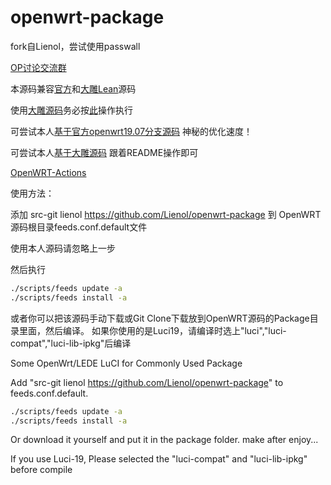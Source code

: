 # openwrt-package
fork自Lienol，尝试使用passwall

[OP讨论交流群](https://t.me/opdiscuss)

本源码兼容[官方](https://github.com/openwrt/openwrt)和[大雕Lean](https://github.com/coolsnowwolf/lede)源码

使用[大雕源码](https://github.com/coolsnowwolf/lede)务必按[此](https://github.com/Lienol/openwrt-package/issues/54#issuecomment-562859266)操作执行 

可尝试本人[基于官方openwrt19.07分支源码](https://github.com/Lienol/openwrt) 神秘的优化速度！

可尝试本人[基于大雕源码](https://github.com/Lienol/lean-lede) 跟着README操作即可

[OpenWRT-Actions](https://github.com/Lienol/openwrt-actions/actions)

使用方法：

添加 src-git lienol https://github.com/Lienol/openwrt-package 到 OpenWRT源码根目录feeds.conf.default文件

使用本人源码请忽略上一步

然后执行
```bash
./scripts/feeds update -a
./scripts/feeds install -a
```
或者你可以把该源码手动下载或Git Clone下载放到OpenWRT源码的Package目录里面，然后编译。
如果你使用的是Luci19，请编译时选上"luci","luci-compat","luci-lib-ipkg"后编译


Some OpenWrt/LEDE LuCI for Commonly Used Package

Add "src-git lienol https://github.com/Lienol/openwrt-package" to feeds.conf.default.

```bash
./scripts/feeds update -a
./scripts/feeds install -a
```

Or download it yourself and put it in the package folder.
make after enjoy...

If you use Luci-19, Please selected the "luci-compat" and "luci-lib-ipkg" before compile
